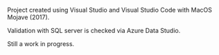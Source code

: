 Project created using Visual Studio and Visual Studio Code with MacOS Mojave (2017).

Validation with SQL server is checked via Azure Data Studio.

Still a work in progress.
